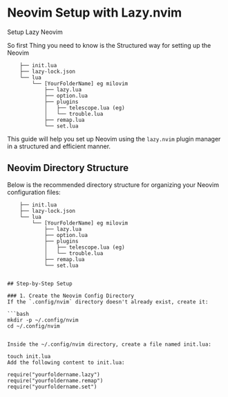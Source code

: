 # Neovim Setup with Lazy.nvim
Setup Lazy Neovim

So first Thing you need to know is the Structured way for setting up the Neovim 

```nvim
    ├── init.lua
    ├── lazy-lock.json
    └── lua
        └── [YourFolderName] eg milovim
            ├── lazy.lua  
            ├── option.lua
            ├── plugins
            │   ├── telescope.lua (eg)
            │   └── trouble.lua
            ├── remap.lua
            └── set.lua

```

This guide will help you set up Neovim using the `lazy.nvim` plugin manager in a structured and efficient manner.

## Neovim Directory Structure

Below is the recommended directory structure for organizing your Neovim configuration files:

```nvim
    ├── init.lua
    ├── lazy-lock.json
    └── lua
        └── [YourFolderName] eg milovim
            ├── lazy.lua  
            ├── option.lua
            ├── plugins
            │   ├── telescope.lua (eg)
            │   └── trouble.lua
            ├── remap.lua
            └── set.lua


## Step-by-Step Setup

### 1. Create the Neovim Config Directory
If the `.config/nvim` directory doesn't already exist, create it:

```bash
mkdir -p ~/.config/nvim
cd ~/.config/nvim


Inside the ~/.config/nvim directory, create a file named init.lua:

touch init.lua
Add the following content to init.lua:

require("yourfoldername.lazy")
require("yourfoldername.remap")
require("yourfoldername.set")



